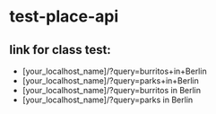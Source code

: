test-place-api
==============

<h2>link for class test:</h2>
<ul>
    <li>[your_localhost_name]/?query=burritos+in+Berlin</li>
    <li>[your_localhost_name]/?query=parks+in+Berlin</li>
    <li>[your_localhost_name]/?query=burritos in Berlin</li>
    <li>[your_localhost_name]/?query=parks in Berlin</li>
</ul>

